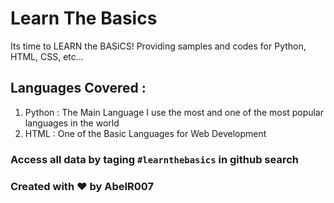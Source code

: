 # Learn The Basics

Its time to LEARN the BASiCS! Providing samples and codes for Python, HTML, CSS, etc... 

## Languages Covered :

1. Python :
The Main Language I use the most and one of the most popular languages in the world
2. HTML :
One of the Basic Languages for Web Development

### Access all data by taging `#learnthebasics` in github search

### Created with ❤️ by AbelR007
